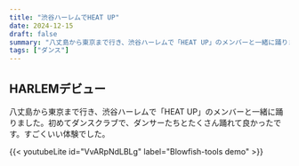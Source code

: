 ```yaml
---
title: "渋谷ハーレムでHEAT UP"
date: 2024-12-15
draft: false
summary: "八丈島から東京まで行き、渋谷ハーレムで「HEAT UP」のメンバーと一緒に踊りました"
tags: ["ダンス"]
---
```


## HARLEMデビュー

八丈島から東京まで行き、渋谷ハーレムで「HEAT UP」のメンバーと一緒に踊りました。初めてダンスクラブで、ダンサーたちとたくさん踊れて良かったです。すごくいい体験でした。

{{< youtubeLite id="VvARpNdLBLg" label="Blowfish-tools demo" >}}


